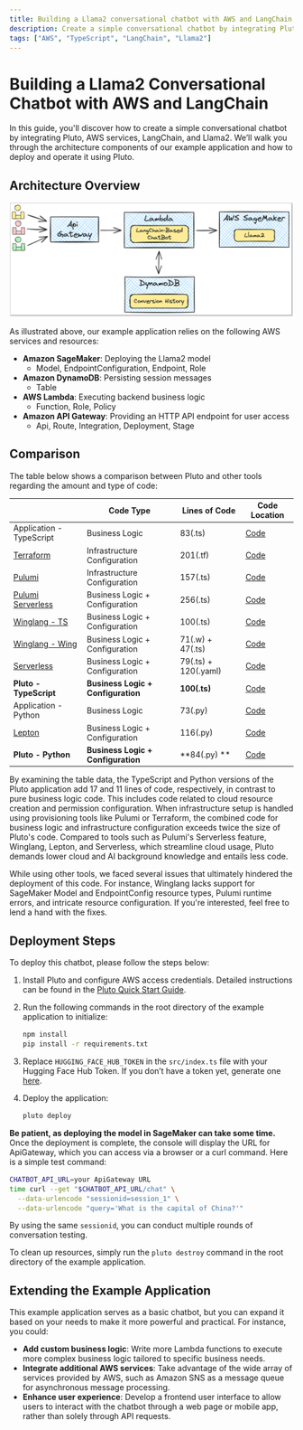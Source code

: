 ```yaml
---
title: Building a Llama2 conversational chatbot with AWS and LangChain - TypeScript
description: Create a simple conversational chatbot by integrating Pluto, AWS services, LangChain, and Llama2.
tags: ["AWS", "TypeScript", "LangChain", "Llama2"]
---
```


# Building a Llama2 Conversational Chatbot with AWS and LangChain

In this guide, you'll discover how to create a simple conversational chatbot by integrating Pluto, AWS services, LangChain, and Llama2. We’ll walk you through the architecture components of our example application and how to deploy and operate it using Pluto.

## Architecture Overview

![Chatbot Architecture Diagram](../../public/assets/langchain-llama2-chatbot-sagemaker-arch.png)

As illustrated above, our example application relies on the following AWS services and resources:

- **Amazon SageMaker**: Deploying the Llama2 model
  - Model, EndpointConfiguration, Endpoint, Role
- **Amazon DynamoDB**: Persisting session messages
  - Table
- **AWS Lambda**: Executing backend business logic
  - Function, Role, Policy
- **Amazon API Gateway**: Providing an HTTP API endpoint for user access
  - Api, Route, Integration, Deployment, Stage

## Comparison

The table below shows a comparison between Pluto and other tools regarding the amount and type of code:

|                                                         | Code Type                          | Lines of Code        | Code Location                                        |
| ------------------------------------------------------- | ---------------------------------- | -------------------- | ---------------------------------------------------- |
| Application - TypeScript                                | Business Logic                     | 83(.ts)              | [Code](https://github.com/pluto-lang/pluto/tree/main/examples/langchain-llama2-chatbot-sagemaker/comparison/application)                     |
| [Terraform](https://www.terraform.io/)                  | Infrastructure Configuration       | 201(.tf)             | [Code](https://github.com/pluto-lang/pluto/tree/main/examples/langchain-llama2-chatbot-sagemaker/comparison/terraform)                       |
| [Pulumi](https://www.pulumi.com/)                       | Infrastructure Configuration       | 157(.ts)             | [Code](https://github.com/pluto-lang/pluto/tree/main/examples/langchain-llama2-chatbot-sagemaker/comparison/pulumi)                          |
| [Pulumi Serverless](https://www.pulumi.com/serverless/) | Business Logic + Configuration     | 256(.ts)             | [Code](https://github.com/pluto-lang/pluto/tree/main/examples/langchain-llama2-chatbot-sagemaker/comparison/pulumi-app)                      |
| [Winglang - TS](https://github.com/winglang/wing)       | Business Logic + Configuration     | 100(.ts)             | [Code](https://github.com/pluto-lang/pluto/tree/main/examples/langchain-llama2-chatbot-sagemaker/comparison/wing-ts)                         |
| [Winglang - Wing](https://github.com/winglang/wing)     | Business Logic + Configuration     | 71(.w) + 47(.ts)     | [Code](https://github.com/pluto-lang/pluto/tree/main/examples/langchain-llama2-chatbot-sagemaker/comparison/wing-wing)                       |
| [Serverless](https://github.com/serverless/serverless)  | Business Logic + Configuration     | 79(.ts) + 120(.yaml) | [Code](https://github.com/pluto-lang/pluto/tree/main/examples/langchain-llama2-chatbot-sagemaker/comparison/serverless)                      |
| **Pluto - TypeScript**                                  | **Business Logic + Configuration** | **100(.ts)**         | [Code](https://github.com/pluto-lang/pluto/tree/main/examples/langchain-llama2-chatbot-sagemaker/src)                                        |
| Application - Python                                    | Business Logic                     | 73(.py)              | [Code](https://github.com/pluto-lang/pluto/tree/main/examples/langchain-llama2-chatbot-sagemaker/comparison/application-python)              |
| [Lepton](https://www.lepton.ai/)                        | Business Logic + Configuration     | 116(.py)             | [Code](https://github.com/pluto-lang/pluto/tree/main/examples/langchain-llama2-chatbot-sagemaker/comparison/lepton)                          |
| **Pluto - Python**                                      | **Business Logic + Configuration** | **84(.py) **         | [Code](https://github.com/pluto-lang/pluto/tree/main/examples/langchain-llama2-chatbot-sagemaker-python) |

By examining the table data, the TypeScript and Python versions of the Pluto application add 17 and 11 lines of code, respectively, in contrast to pure business logic code. This includes code related to cloud resource creation and permission configuration. When infrastructure setup is handled using provisioning tools like Pulumi or Terraform, the combined code for business logic and infrastructure configuration exceeds twice the size of Pluto's code. Compared to tools such as Pulumi's Serverless feature, Winglang, Lepton, and Serverless, which streamline cloud usage, Pluto demands lower cloud and AI background knowledge and entails less code.

While using other tools, we faced several issues that ultimately hindered the deployment of this code. For instance, Winglang lacks support for SageMaker Model and EndpointConfig resource types, Pulumi runtime errors, and intricate resource configuration. If you're interested, feel free to lend a hand with the fixes.

## Deployment Steps

To deploy this chatbot, please follow the steps below:

1. Install Pluto and configure AWS access credentials. Detailed instructions can be found in the [Pluto Quick Start Guide](https://github.com/pluto-lang/pluto#-quick-start).

2. Run the following commands in the root directory of the example application to initialize:

   ```bash
   npm install
   pip install -r requirements.txt
   ```

3. Replace `HUGGING_FACE_HUB_TOKEN` in the `src/index.ts` file with your Hugging Face Hub Token. If you don’t have a token yet, generate one [here](https://huggingface.co/settings/tokens).

4. Deploy the application:

   ```bash
   pluto deploy
   ```

**Be patient, as deploying the model in SageMaker can take some time.** Once the deployment is complete, the console will display the URL for ApiGateway, which you can access via a browser or a curl command. Here is a simple test command:

```bash
CHATBOT_API_URL=your ApiGateway URL
time curl --get "$CHATBOT_API_URL/chat" \
  --data-urlencode "sessionid=session_1" \
  --data-urlencode "query='What is the capital of China?'"
```

By using the same `sessionid`, you can conduct multiple rounds of conversation testing.

To clean up resources, simply run the `pluto destroy` command in the root directory of the example application.

## Extending the Example Application

This example application serves as a basic chatbot, but you can expand it based on your needs to make it more powerful and practical. For instance, you could:

- **Add custom business logic**: Write more Lambda functions to execute more complex business logic tailored to specific business needs.
- **Integrate additional AWS services**: Take advantage of the wide array of services provided by AWS, such as Amazon SNS as a message queue for asynchronous message processing.
- **Enhance user experience**: Develop a frontend user interface to allow users to interact with the chatbot through a web page or mobile app, rather than solely through API requests.
